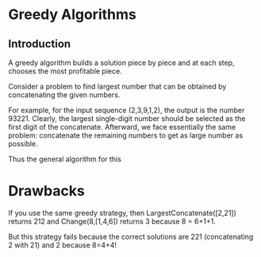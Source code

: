 # Greedy Algorithms

## Introduction
A greedy algorithm builds a solution piece by piece and at each step, chooses the most profitable piece.

Consider a problem to find largest number that can be obtained by concatenating the given numbers. 

For example, for the input sequence (2,3,9,1,2), the output is the number 93221. Clearly, the largest single-digit number should be selected as the first digit of the concatenate. Afterward, we face essentially the same problem: concatenate the remaining numbers to get as large number as possible.

Thus the general algorithm for this 
# Drawbacks
If you use the same greedy strategy, then LargestConcatenate([2,21]) returns 212 and Change(8,[1,4,6]) returns 3 because 8 = 6+1+1. 

But this strategy fails because the correct solutions are 221 (concatenating 2 with 21) and 2 because 8=4+4!